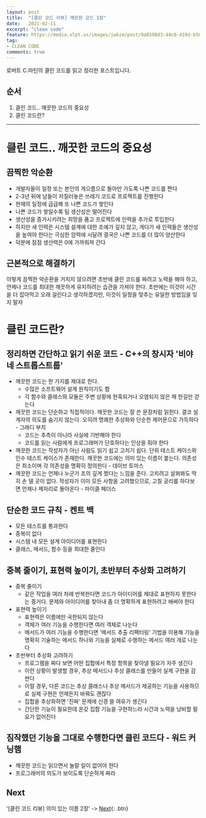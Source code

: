 ```yaml
---
layout: post
title:  "[클린 코드 리뷰] 깨끗한 코드 1장"
date:   2021-02-11
excerpt: "clean code"
feature: https://media.vlpt.us/images/jwkim/post/9a8598d3-44c6-419d-b509-069370dd5c7e/%EA%B7%B8%EB%A6%BC3.png
tag:
- CLEAN CODE
comments: true
---
```


로버트 C.마틴의 클린 코드를 읽고 정리한 포스트입니다.

## 순서
1. 클린 코드.. 깨끗한 코드의 중요성
2. 클린 코드란?

---------

# 클린 코드.. 깨끗한 코드의 중요성
## 끔찍한 악순환
* 개발자들이 일정 또는 본인의 게으름으로 돌아만 가도록 나쁜 코드를 짠다
* 2-3년 뒤에 남들이 저질러놓은 쓰레기 코드로 프로젝트를 진행한다
* 현재의 일정에 급급해 또 나쁜 코드가 쌓인다
* 나쁜 코드가 쌓일수록 팀 생산성은 떨어진다
* 생산성을 증가시키려는 희망을 품고 프로젝트에 인력을 추가로 투입한다
* 하지만 새 인력은 시스템 설계에 대한 조예가 깊지 않고, 게다가 새 인력들은 생산성을 높여야 한다는 극심한 암력에 시달려 결국은 나쁜 코드를 더 많이 양산한다
* 덕분에 점점 생산력은 0에 가까워져 간다
## 근본적으로 해결하기
이렇게 끔찍한 악순환을 거치지 않으려면 초반에 클린 코드를 짜려고 노력을 해야 하고, 언제나 코드를 최대한 깨끗하게 유지하려는 습관을 가져야 한다. 초반에는 이것이 시간을 더 잡아먹고 오래 걸린다고 생각하겠지만, 이것이 일정을 맞추는 유일한 방법임을 잊지 말자

# 클린 코드란?
## 정리하면 간단하고 읽기 쉬운 코드 - C++의 창시자 '비야네 스트롭스트룹'
* 깨끗한 코드는 한 가지를 제대로 한다. 
  * 수많은 소프트웨어 설계 원칙이기도 함
  * 각 함수와 클래스와 모듈은 주변 상황에 현혹되거나 오염되지 않은 채 한길만 걷는다
* 깨끗한 코드는 단순하고 직접적이다. 깨끗한 코드는 잘 쓴 문장처럼 읽힌다. 결코 설계자의 의도를 숨기지 않는다. 오히려 명쾌한 추상화와 단순한 제어문으로 가득하다 - 그래디 부치
  * 코드는 추측이 아니라 사실에 기반해야 한다
  * 코드를 읽는 사람에게 프로그래머가 단호하다는 인상을 줘야 한다
* 깨끗한 코드는 작성자가 아닌 사람도 읽기 쉽고 고치기 쉽다. 단위 테스트 케이스와 인수 테스트 케이스가 존재한다. 깨끗한 코드에는 의미 있는 이름이 붙는다. 의존성은 최소이며 각 의존성을 명확히 정의한다 - 데이브 토마스
* 깨끗한 코드는 언제나 누군가 조의 깊게 짰다는 느낌을 준다. 고치려고 살펴봐도 딱히 손 댈 곳이 없다. 작성자가 이미 모든 사항을 고려했으므로, 고칠 궁리를 하다보면 언제나 제자리로 돌아온다 - 마이클 페더스

## 단순한 코드 규칙 - 켄트 백
* 모든 테스트를 통과한다
* 중복이 없다
* 시스템 내 모든 설계 아이디어를 표현한다
* 클래스, 메서드, 함수 등을 최대한 줄인다

## 중복 줄이기, 표현력 높이기, 초반부터 추상화 고려하기
* 중복 줄이기
  * 같은 작업을 여러 차례 반복한다면 코드가 아이디어를 제대로 표현하지 못한다는 증거다. 문제와 아이디어를 찾아내 좀 더 명확하게 표현하려고 애써야 한다
* 표현력 높이기
  * 표현력은 이름에만 국한되지 않는다
  * 객체가 여러 기능을 수행한다면 여러 객체로 나눈다
  * 메서드가 여러 기능을 수행한다면 '메서드 추출 리팩터링' 기법을 이용해 기능을 명확히 기술하는 메서드 하나와 기능을 실제로 수행하는 메서드 여러 개로 나눈다
* 초반부터 추상화 고려하기
  * 프로그램을 짜다 보면 어떤 집합에서 특정 항목을 찾아낼 필요가 자주 생긴다
  * 이런 상황이 발생할 경우, 추상 메서드나 추상 클래스를 만들어 실제 구현을 감싼다
  * 이럴 경우, 다른 코드는 추상 클래스나 추상 메서드가 제공하는 기능을 사용하므로 실제 구현은 언제든지 바꿔도 괜찮다
  * 집합을 추상화하면 '진짜' 문제에 신경 쓸 여유가 생긴다
  * 간단한 기능이 필요한데 온갖 집합 기능을 구현하느라 시간과 노력을 낭비할 필요가 없어진다

## 짐작했던 기능을 그대로 수행한다면 클린 코드다 - 워드 커닝햄
* 깨끗한 코드는 읽으면서 놀랄 일이 없어야 한다
* 프로그래머의 의도가 보이도록 단순하게 짜라

## Next
'[클린 코드 리뷰] 의미 있는 이름 2장' -> [Next](https://akfmdl.github.io//programming_clean_code_2/){: .btn}